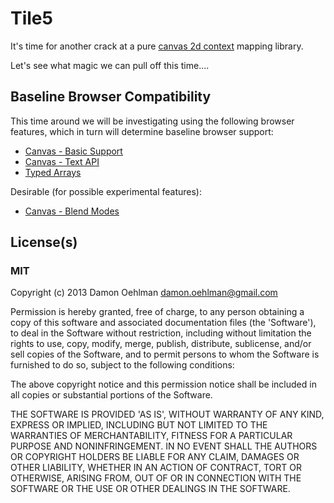 # Tile5

It's time for another crack at a pure
[canvas 2d context](http://www.w3.org/TR/2dcontext/) mapping library.

Let's see what magic we can pull off this time....


## Baseline Browser Compatibility

This time around we will be investigating using the following browser
features, which in turn will determine baseline browser support:

- [Canvas - Basic Support](http://caniuse.com/#feat=canvas)
- [Canvas - Text API](http://caniuse.com/#feat=canvas-text)
- [Typed Arrays](http://caniuse.com/#feat=typedarrays)

Desirable (for possible experimental features):

- [Canvas - Blend Modes](http://caniuse.com/#feat=canvas-blending)

## License(s)

### MIT

Copyright (c) 2013 Damon Oehlman <damon.oehlman@gmail.com>

Permission is hereby granted, free of charge, to any person obtaining
a copy of this software and associated documentation files (the
'Software'), to deal in the Software without restriction, including
without limitation the rights to use, copy, modify, merge, publish,
distribute, sublicense, and/or sell copies of the Software, and to
permit persons to whom the Software is furnished to do so, subject to
the following conditions:

The above copyright notice and this permission notice shall be
included in all copies or substantial portions of the Software.

THE SOFTWARE IS PROVIDED 'AS IS', WITHOUT WARRANTY OF ANY KIND,
EXPRESS OR IMPLIED, INCLUDING BUT NOT LIMITED TO THE WARRANTIES OF
MERCHANTABILITY, FITNESS FOR A PARTICULAR PURPOSE AND NONINFRINGEMENT.
IN NO EVENT SHALL THE AUTHORS OR COPYRIGHT HOLDERS BE LIABLE FOR ANY
CLAIM, DAMAGES OR OTHER LIABILITY, WHETHER IN AN ACTION OF CONTRACT,
TORT OR OTHERWISE, ARISING FROM, OUT OF OR IN CONNECTION WITH THE
SOFTWARE OR THE USE OR OTHER DEALINGS IN THE SOFTWARE.
